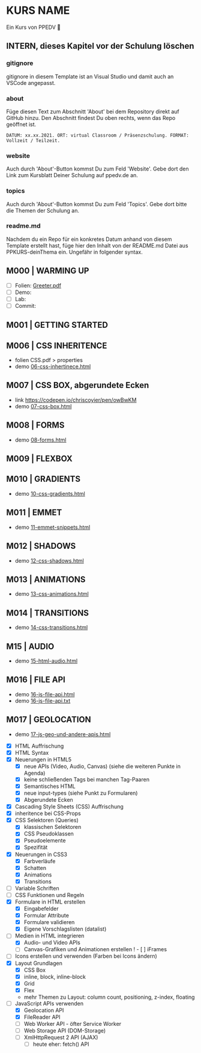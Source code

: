 # KURS NAME

Ein Kurs von PPEDV :rocket:

## INTERN, dieses Kapitel vor der Schulung löschen

### gitignore

gitignore in diesem Template ist an Visual Studio und damit auch an VSCode angepasst.

### about

Füge diesen Text zum Abschnitt 'About' bei dem Repository direkt auf GitHub hinzu. Den Abschnitt findest Du oben rechts, wenn das Repo geöffnet ist.

`DATUM: xx.xx.2021. ORT: virtual Classroom / Präsenzschulung. FORMAT: Vollzeit / Teilzeit.`

### website

Auch durch 'About'-Button kommst Du zum Feld 'Website'. Gebe dort den Link zum Kursblatt Deiner Schulung auf ppedv.de an.

### topics

Auch durch 'About'-Button kommst Du zum Feld 'Topics'. Gebe dort bitte die Themen der Schulung an.

### readme.md

Nachdem du ein Repo für ein konkretes Datum anhand von diesem Template erstellt hast, füge hier den Inhalt von der README.md Datei aus PPKURS-deinThema ein. Ungefähr in folgender syntax.

## M000 | WARMING UP

- [ ] Folien: [Greeter.pdf](m000/platzhalter.md)
- [ ] Demo:
- [ ] Lab:
- [ ] Commit:
  
## M001 | GETTING STARTED

## M006 | CSS INHERITENCE

- folien CSS.pdf > properties
- demo [06-css-inhertinece.html](TRAINER/06-css-inhertinece.html)

## M007 | CSS BOX, abgerundete Ecken

- link <https://codepen.io/chriscoyier/pen/owBwKM>
- demo [07-css-box.html](TRAINER/07-css-box.html)

## M008 | FORMS

- demo [08-forms.html](TRAINER/08-forms.html)

## M009 | FLEXBOX

## M010 | GRADIENTS

- demo [10-css-gradients.html](TRAINER/10-css-gradients.html)

## M011 | EMMET

- demo [11-emmet-snippets.html](TRAINER/11-emmet-snippets.html)

## M012 | SHADOWS

- demo [12-css-shadows.html](TRAINER/12-css-shadows.html)

## M013 | ANIMATIONS

- demo [13-css-animations.html](TRAINER/13-css-animations.html)

## M014 | TRANSITIONS

- demo [14-css-transitions.html](TRAINER/14-css-transitions.html)

## M15 | AUDIO

- demo [15-html-audio.html](TRAINER/15-html-audio.html)

## M016 | FILE API

- demo [16-js-file-api.html](TRAINER/16-js-file-api.html)
- demo [16-js-file-api.txt](TRAINER/16-js-file-api.txt)

## M017 | GEOLOCATION

- demo [17-js-geo-und-andere-apis.html](TRAINER/17-js-geo-und-andere-apis.html)




- [x] HTML Auffrischung
- [x] HTML Syntax
- [x] Neuerungen in HTML5
  - [x] neue APIs (Video, Audio, Canvas) (siehe die weiteren Punkte in Agenda)
  - [x] keine schließenden Tags bei manchen Tag-Paaren
  - [x] Semantisches HTML
  - [x] neue input-types (siehe Punkt zu Formularen)
  - [x] Abgerundete Ecken
- [x] Cascading Style Sheets (CSS) Auffrischung
- [x] inheritence bei CSS-Props
- [x] CSS Selektoren (Queries)
  - [x] klassischen Selektoren
  - [x] CSS Pseudoklassen
  - [x] Pseudoelemente
  - [x] Spezifität
- [x] Neuerungen in CSS3
  - [x] Farbverläufe
  - [x] Schatten
  - [x] Animations
  - [x] Transitions
- [ ] Variable Schriften
- [ ] CSS Funktionen und Regeln
- [x] Formulare in HTML erstellen
  - [x] Eingabefelder
  - [x] Formular Attribute
  - [x] Formulare validieren
  - [x] Eigene Vorschlagslisten (datalist)
- [ ] Medien in HTML integrieren
  - [x] Audio- und Video APIs
  - [ ] Canvas-Grafiken und Animationen erstellen
!  - [ ] iFrames
- [ ] Icons erstellen und verwenden (Farben bei Icons ändern)
- [x] Layout Grundlagen
  - [x] CSS Box
  - [x] inline, block, inline-block
  - [x] Grid
  - [x] Flex
  - mehr Themen zu Layout: column count, positioning, z-index, floating
- [ ] JavaScript APIs verwenden
  - [x] Geolocation API
  - [x] FileReader API
  - [ ] Web Worker API - öfter Service Worker
  - [ ] Web Storage API (DOM-Storage)
  - [ ] XmlHttpRequest 2 API (AJAX)
    - [ ] heute eher: fetch() API
